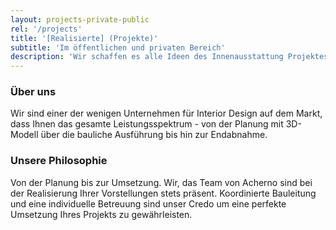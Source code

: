```yaml
---
layout: projects-private-public
rel: '/projects'
title: '[Realisierte] (Projekte)'
subtitle: 'Im öffentlichen und privaten Bereich'
description: 'Wir schaffen es alle Ideen des Innenausstattung Projektes bis zum kleinsten detail zu realisieren.'
---
```

### Über uns
Wir sind einer der wenigen Unternehmen für Interior Design auf dem Markt, dass  Ihnen das gesamte Leistungsspektrum - von der Planung mit 3D-Modell  über die bauliche Ausführung bis hin zur Endabnahme.

### Unsere Philosophie 
Von der Planung bis zur Umsetzung.  Wir, das Team von Acherno sind bei der Realisierung Ihrer Vorstellungen stets präsent.  Koordinierte Bauleitung  und eine individuelle Betreuung sind unser Credo um eine  perfekte Umsetzung Ihres Projekts  zu gewährleisten.